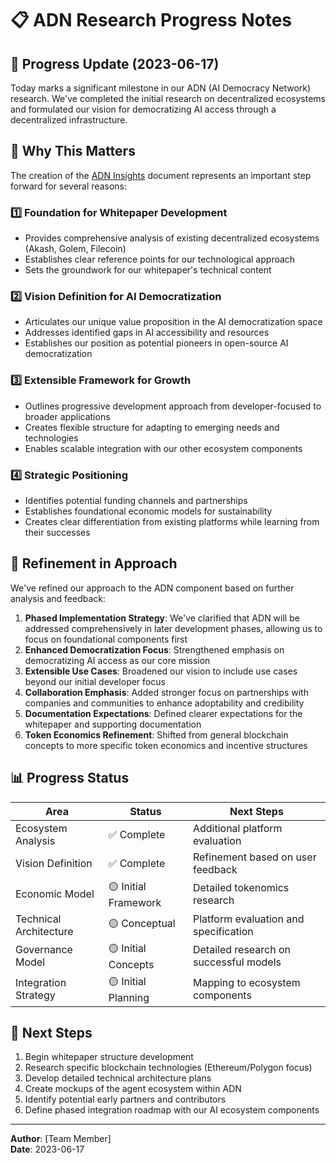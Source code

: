 # 📋 ADN Research Progress Notes

## 🚀 Progress Update (2023-06-17)

Today marks a significant milestone in our ADN (AI Democracy Network) research. We've completed the initial research on decentralized ecosystems and formulated our vision for democratizing AI access through a decentralized infrastructure.

## 📌 Why This Matters

The creation of the [ADN Insights](ADNInsights.md) document represents an important step forward for several reasons:

### 1️⃣ Foundation for Whitepaper Development
- Provides comprehensive analysis of existing decentralized ecosystems (Akash, Golem, Filecoin)
- Establishes clear reference points for our technological approach
- Sets the groundwork for our whitepaper's technical content

### 2️⃣ Vision Definition for AI Democratization
- Articulates our unique value proposition in the AI democratization space
- Addresses identified gaps in AI accessibility and resources
- Establishes our position as potential pioneers in open-source AI democratization

### 3️⃣ Extensible Framework for Growth
- Outlines progressive development approach from developer-focused to broader applications
- Creates flexible structure for adapting to emerging needs and technologies
- Enables scalable integration with our other ecosystem components

### 4️⃣ Strategic Positioning
- Identifies potential funding channels and partnerships
- Establishes foundational economic models for sustainability
- Creates clear differentiation from existing platforms while learning from their successes

## 🔄 Refinement in Approach

We've refined our approach to the ADN component based on further analysis and feedback:

1. **Phased Implementation Strategy**: We've clarified that ADN will be addressed comprehensively in later development phases, allowing us to focus on foundational components first
2. **Enhanced Democratization Focus**: Strengthened emphasis on democratizing AI access as our core mission
3. **Extensible Use Cases**: Broadened our vision to include use cases beyond our initial developer focus
4. **Collaboration Emphasis**: Added stronger focus on partnerships with companies and communities to enhance adoptability and credibility
5. **Documentation Expectations**: Defined clearer expectations for the whitepaper and supporting documentation
6. **Token Economics Refinement**: Shifted from general blockchain concepts to more specific token economics and incentive structures

## 📊 Progress Status

| Area | Status | Next Steps |
|------|--------|------------|
| Ecosystem Analysis | ✅ Complete | Additional platform evaluation |
| Vision Definition | ✅ Complete | Refinement based on user feedback |
| Economic Model | 🟡 Initial Framework | Detailed tokenomics research |
| Technical Architecture | 🟡 Conceptual | Platform evaluation and specification |
| Governance Model | 🟡 Initial Concepts | Detailed research on successful models |
| Integration Strategy | 🟡 Initial Planning | Mapping to ecosystem components |

## 🚀 Next Steps

1. Begin whitepaper structure development
2. Research specific blockchain technologies (Ethereum/Polygon focus)
3. Develop detailed technical architecture plans
4. Create mockups of the agent ecosystem within ADN
5. Identify potential early partners and contributors
6. Define phased integration roadmap with our AI ecosystem components

---

**Author**: [Team Member]  
**Date**: 2023-06-17 